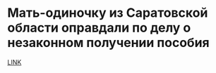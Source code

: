 # Мать-одиночку из Саратовской области оправдали по делу о незаконном получении пособия



[LINK](https://varlamov.ru/3141024.html)